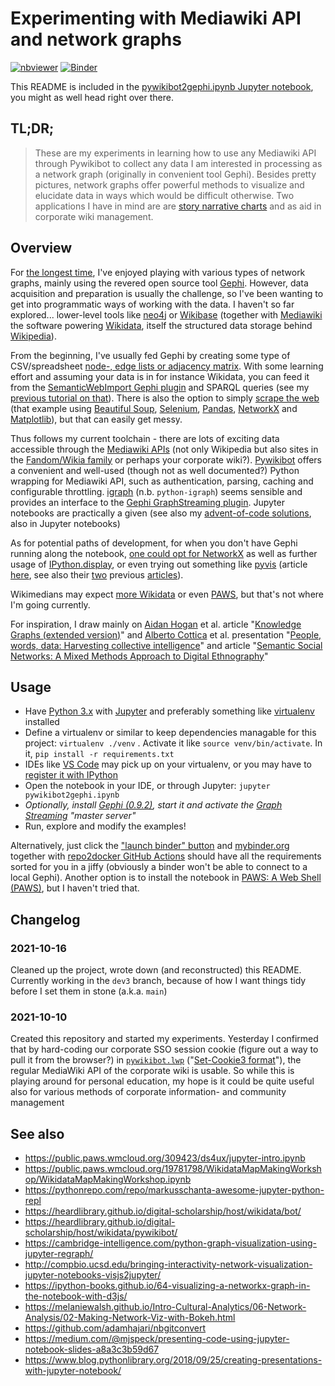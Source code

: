 # Experimenting with Mediawiki API and network graphs

[![nbviewer](https://raw.githubusercontent.com/jupyter/design/master/logos/Badges/nbviewer_badge.svg)](https://nbviewer.jupyter.org/github/UncleCJ/pywikibot-gephi-experiments/blob/main/pywikibot2gephi.ipynb) [![Binder](https://mybinder.org/badge_logo.svg)](https://mybinder.org/v2/gh/UncleCJ/pywikibot-gephi-experiments/main?filepath=pywikibot2gephi.ipynb)

This README is included in the [pywikibot2gephi.ipynb Jupyter notebook](pywikibot2gephi.ipynb), you might as well head right over there.

## TL;DR;

> These are my experiments in learning how to use any Mediawiki API through Pywikibot to collect any data I am interested in processing as a network graph (originally in convenient tool Gephi). Besides pretty pictures, network graphs offer powerful methods to visualize and elucidate data in ways which would be difficult otherwise. Two applications I have in mind are are [story narrative charts](https://xkcd.com/657) and as aid in corporate wiki management.


## Overview

For [the longest time](http://unclecj.blogspot.com/search/label/gephi), I've enjoyed playing with various types of network graphs, mainly using the revered open source tool [Gephi](https://github.com/gephi/gephi). However, data acquisition and preparation is usually the challenge, so I've been wanting to get into programmatic ways of working with the data. I haven't so far explored... lower-level tools like [neo4j](https://neo4j.com) or [Wikibase](https://wikiba.se) (together with [Mediawiki](https://www.mediawiki.org/wiki/MediaWiki) the software powering [Wikidata](https://www.wikidata.org/wiki/Wikidata:Main_Page), itself the structured data storage behind [Wikipedia](https://www.wikipedia.org/)).

From the beginning, I've usually fed Gephi by creating some type of CSV/spreadsheet [node-, edge lists or adjacency matrix](https://gephi.org/users/supported-graph-formats/csv-format/). With some learning effort and assuming your data is in for instance Wikidata, you can feed it from the [SemanticWebImport Gephi plugin](https://github.com/gephi/gephi/wiki/SemanticWebImport) and SPARQL queries (see my [previous tutorial on that](https://gist.github.com/UncleCJ/2408aef8eab09cc1da3404c5af43537b)). There is also the option to simply [scrape the web](https://medium.com/@dakarabas/how-to-easily-visualize-your-internal-links-with-python-4467ef1e8c4d) (that example using [Beautiful Soup](https://www.crummy.com/software/BeautifulSoup/), [Selenium](https://www.selenium.dev), [Pandas](https://github.com/pandas-dev/pandas), [NetworkX](https://github.com/networkx/networkx) and [Matplotlib](https://github.com/matplotlib/matplotlib)), but that can easily get messy.

Thus follows my current toolchain - there are lots of exciting data accessible through the [Mediawiki APIs](https://www.mediawiki.org/wiki/API:Main_page) (not only Wikipedia but also sites in the [Fandom/Wikia family](https://en.wikipedia.org/wiki/Fandom_(website)) or perhaps your corporate wiki?). [Pywikibot](https://github.com/wikimedia/pywikibot) offers a convenient and well-used (though not as well documented?) Python wrapping for Mediawiki API, such as authentication, parsing, caching and configurable throttling. [igraph](https://github.com/igraph/python-igraph) (n.b. `python-igraph`) seems sensible and provides an interface to the [Gephi GraphStreaming plugin](https://github.com/gephi/gephi/wiki/GraphStreaming). Jupyter notebooks are practically a given (see also my [advent-of-code solutions](https://github.com/UncleCJ/advent-of-code), also in Jupyter notebooks)

As for potential paths of development, for when you don't have Gephi running along the notebook, [one could opt for NetworkX](https://www.reddit.com/r/Python/comments/4g9lp0/comment/d2i0r45/?utm_source=share&utm_medium=web2x&context=3) as well as further usage of [IPython.display](https://ipython.readthedocs.io/en/stable/api/generated/IPython.display.html), or even trying out something like [pyvis](https://github.com/WestHealth/pyvis) (article [here](https://towardsdatascience.com/pyvis-visualize-interactive-network-graphs-in-python-77e059791f01), see also their [two](https://towardsdatascience.com/visualising-graph-data-with-python-igraph-b3cc81a495cf) previous [articles](https://towardsdatascience.com/newbies-guide-to-python-igraph-4e51689c35b4)).

Wikimedians may expect [more Wikidata](https://www.wikidata.org/wiki/Wikidata:Pywikibot_-_Python_3_Tutorial) or even [PAWS](https://wikitech.wikimedia.org/wiki/PAWS), but that's not where I'm going currently.

For inspiration, I draw mainly on [Aidan Hogan](https://github.com/aidhog) et al. article "[Knowledge Graphs (extended version)](https://aidanhogan.com)" and [Alberto Cottica](https://github.com/albertocottica) et al. presentation "[People, words, data: Harvesting collective intelligence](https://edgeryders.eu/t/internet-of-humans-matchmaking-event-in-stockholm/9705/81?u=unclecj)" and article "[Semantic Social Networks: A Mixed Methods Approach to Digital Ethnography](https://journals.sagepub.com/doi/10.1177/1525822X20908236)"

## Usage


* Have [Python 3.x](https://www.python.org/downloads) with [Jupyter](https://pypi.org/project/jupyter) and preferably something like [virtualenv](https://pypi.org/project/virtualenv) installed
* Define a virtualenv or similar to keep dependencies managable for this project: `virtualenv ./venv` . Activate it like `source venv/bin/activate`. In it, `pip install -r requirements.txt`
* IDEs like [VS Code](https://code.visualstudio.com/docs/python/environments) may pick up on your virtualenv, or you may have to [register it with IPython](https://www.janmeppe.com/blog/how-to-add-new-kernel-in-jupyter-notebook)
* Open the notebook in your IDE, or through Jupyter: `jupyter pywikibot2gephi.ipynb`
* _Optionally, install [Gephi (0.9.2)](https://gephi.org/users/download), start it and activate the [Graph Streaming](https://gephi.org/plugins/#/plugin/graphstreaming) "master server"_
* Run, explore and modify the examples!

Alternatively, just click the ["launch binder" button](https://mybinder.org/v2/gh/UncleCJ/pywikibot-gephi-experiments/dev2?filepath=pywikibot2gephi.ipynb) and [mybinder.org](https://mybinder.org/) together with [repo2docker GitHub Actions](https://discourse.jupyter.org/t/how-to-reduce-mybinder-org-repository-startup-time/4956/2) should have all the requirements sorted for you in a jiffy (obviously a binder won't be able to connect to a local Gephi). Another option is to install the notebook in [PAWS: A Web Shell (PAWS)](https://wikitech.wikimedia.org/wiki/PAWS), but I haven't tried that.


## Changelog

### 2021-10-16

Cleaned up the project, wrote down (and reconstructed) this README. Currently working in the `dev3` branch, because of how I want things tidy before I set them in stone (a.k.a. `main`)
### 2021-10-10

Created this repository and started my experiments. Yesterday I confirmed that by hard-coding our corporate SSO session cookie (figure out a way to pull it from the browser?) in [`pywikibot.lwp`](https://github.com/wikimedia/pywikibot/blob/master/pywikibot/comms/http.py) ("[Set-Cookie3 format](https://docs.python.org/2/library/cookielib.html#filecookiejar-subclasses-and-co-operation-with-web-browsers)"), the regular MediaWiki API of the corporate wiki is usable. So while this is playing around for personal education, my hope is it could be quite useful also for various methods of corporate information- and community management


## See also

* https://public.paws.wmcloud.org/309423/ds4ux/jupyter-intro.ipynb
* https://public.paws.wmcloud.org/19781798/WikidataMapMakingWorkshop/WikidataMapMakingWorkshop.ipynb
* https://pythonrepo.com/repo/markusschanta-awesome-jupyter-python-repl
* https://heardlibrary.github.io/digital-scholarship/host/wikidata/bot/
* https://heardlibrary.github.io/digital-scholarship/host/wikidata/pywikibot/
* https://cambridge-intelligence.com/python-graph-visualization-using-jupyter-regraph/
* http://compbio.ucsd.edu/bringing-interactivity-network-visualization-jupyter-notebooks-visjs2jupyter/
* https://ipython-books.github.io/64-visualizing-a-networkx-graph-in-the-notebook-with-d3js/
* https://melaniewalsh.github.io/Intro-Cultural-Analytics/06-Network-Analysis/02-Making-Network-Viz-with-Bokeh.html
* https://github.com/adamhajari/nbgitconvert
* https://medium.com/@mjspeck/presenting-code-using-jupyter-notebook-slides-a8a3c3b59d67
* https://www.blog.pythonlibrary.org/2018/09/25/creating-presentations-with-jupyter-notebook/
